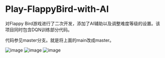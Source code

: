# Play-FlappyBird-with-AI
对Flappy Bird游戏进行了二次开发，添加了AI辅助以及调整难度等级的设置。该项目同时包含DQN训练部分代码。

代码参见master分支。就是将上面的main改成master。

![image](https://github.com/DeepGeGe/Play-FlappyBird-with-AI-tf2keras/blob/main/1.png)
![image](https://github.com/DeepGeGe/Play-FlappyBird-with-AI-tf2keras/blob/main/2.png)
![image](https://github.com/DeepGeGe/Play-FlappyBird-with-AI-tf2keras/blob/main/3.png)

